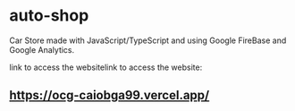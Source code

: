 # auto-shop
Car Store made with JavaScript/TypeScript and using Google FireBase and Google Analytics.

link to access the websitelink to access the website: 
## https://ocg-caiobga99.vercel.app/
